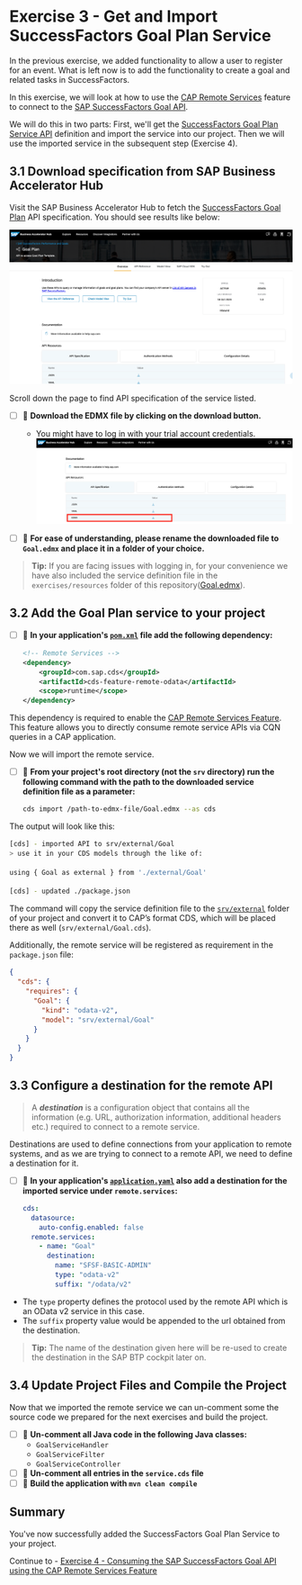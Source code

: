 # Exercise 3 - Get and Import SuccessFactors Goal Plan Service

In the previous exercise, we added functionality to allow a user to register for an event.
What is left now is to add the functionality to create a goal and related tasks in SuccessFactors.

In this exercise, we will look at how to use the [CAP Remote Services](https://cap.cloud.sap/docs/java/remote-services) feature to connect to the [SAP SuccessFactors Goal API](https://api.sap.com/api/PerformanceandGoalsPMGM/resource/Goal_Weight).

We will do this in two parts: First, we'll get the [SuccessFactors Goal Plan Service API](https://api.sap.com/api/PerformanceandGoalsPMGM/overview) definition and import the service into our project.
Then we will use the imported service in the subsequent step (Exercise 4). 

## 3.1 Download specification from SAP Business Accelerator Hub

Visit the SAP Business Accelerator Hub to fetch the [SuccessFactors Goal Plan](https://api.sap.com/api/PerformanceandGoalsPMGM/overview) API specification. You should see results like below:

![](images/01_01.png)

Scroll down the page to find API specification of the service listed.

- [ ] 🔨 **Download the EDMX file by clicking on the download button.** 
  - You might have to log in with your trial account credentials.
  ![](images/01_02.png)

- [ ] 🔨 **For ease of understanding, please rename the downloaded file to `Goal.edmx` and place it in a folder of your choice.**

> **Tip:** If you are facing issues with logging in, for your convenience we have also included the service definition file in the `exercises/resources` folder of this repository([Goal.edmx](../resources/Goal.edmx)).

## 3.2 Add the Goal Plan service to your project

- [ ] 🔨 **In your application's [`pom.xml`](../../srv/pom.xml) file add the following dependency:**
   ```xml
   <!-- Remote Services -->
   <dependency>
       <groupId>com.sap.cds</groupId>
       <artifactId>cds-feature-remote-odata</artifactId>
       <scope>runtime</scope>
   </dependency>
   ```

This dependency is required to enable the [CAP Remote Services Feature](https://cap.cloud.sap/docs/java/remote-services#enabling-remote-services).
This feature allows you to directly consume remote service APIs via CQN queries in a CAP application.

Now we will import the remote service.

- [ ] 🔨 **From your project's root directory (not the `srv` directory) run the following command with the path to the downloaded service definition file as a parameter:** 
   
   ```bash
   cds import /path-to-edmx-file/Goal.edmx --as cds
   ```
   
The output will look like this:

```bash
[cds] - imported API to srv/external/Goal
> use it in your CDS models through the like of:

using { Goal as external } from './external/Goal'

[cds] - updated ./package.json
```
   
The command will copy the service definition file to the [`srv/external`]((../../srv/external)) folder of your project and convert it to CAP’s format CDS, which will be placed there as well (`srv/external/Goal.cds`).
   
Additionally, the remote service will be registered as requirement in the `package.json` file:
   
```json
{
  "cds": {
    "requires": {
      "Goal": {
        "kind": "odata-v2",
        "model": "srv/external/Goal"
      }
    }
  }
}
```

## 3.3 Configure a destination for the remote API

> A **_destination_** is a configuration object that contains all the information (e.g. URL, authorization information, additional headers etc.) required to connect to a remote service.

Destinations are used to define connections from your application to remote systems, and as we are trying to connect to a remote API, we need to define a destination for it.

- [ ] 🔨 **In your application's [`application.yaml`](../../srv/src/main/resources/application.yaml) also add a destination for the imported service under `remote.services`:**

   ```yaml
   cds:
     datasource:
       auto-config.enabled: false
     remote.services:
       - name: "Goal"
         destination:
           name: "SFSF-BASIC-ADMIN"
           type: "odata-v2"
           suffix: "/odata/v2"
   ``` 

- The `type` property defines the protocol used by the remote API which is an OData v2 service in this case.
- The `suffix` property value would be appended to the url obtained from the destination.

> **Tip:** The name of the destination given here will be re-used to create the destination in the SAP BTP cockpit later on.

## 3.4 Update Project Files and Compile the Project

Now that we imported the remote service we can un-comment some the source code we prepared for the next exercises and build the project.

- [ ] 🔨 **Un-comment all Java code in the following Java classes:**
  - `GoalServiceHandler`
  - `GoalServiceFilter`
  - `GoalServiceController`
- [ ] 🔨 **Un-comment all entries in the `service.cds` file**
- [ ] 🔨 **Build the application with `mvn clean compile`**

## Summary

You've now successfully added the SuccessFactors Goal Plan Service to your project.

Continue to - [Exercise 4 - Consuming the SAP SuccessFactors Goal API using the CAP Remote Services Feature](../ex4/README.md)

